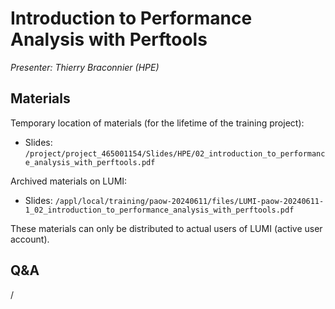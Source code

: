 # Introduction to Performance Analysis with Perftools

*Presenter: Thierry Braconnier (HPE)*


## Materials

Temporary location of materials (for the lifetime of the training project):

-   Slides: `/project/project_465001154/Slides/HPE/02_introduction_to_performance_analysis_with_perftools.pdf`

Archived materials on LUMI:

-   Slides: `/appl/local/training/paow-20240611/files/LUMI-paow-20240611-1_02_introduction_to_performance_analysis_with_perftools.pdf`

<!--
-   Recording: `/appl/local/training/paow-20240611/recordings/1_02_Perftools.mp4`
-->

These materials can only be distributed to actual users of LUMI (active user account).


## Q&A

/
